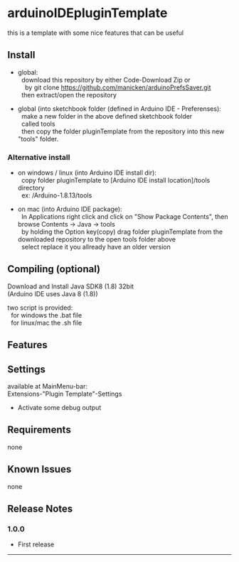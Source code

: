# arduinoIDEpluginTemplate
this is a template with some nice features that can be useful

## Install

* global:<br>
&nbsp;&nbsp;download this repository by either Code-Download Zip or<br>
&nbsp;&nbsp;&nbsp;&nbsp;by git clone https://github.com/manicken/arduinoPrefsSaver.git<br>
&nbsp;&nbsp;then extract/open the repository<br>

* global (into sketchbook folder (defined in Arduino IDE - Preferenses):<br>
&nbsp;&nbsp;make a new folder in the above defined sketchbook folder<br>
&nbsp;&nbsp;called tools<br>
&nbsp;&nbsp;then copy the folder pluginTemplate from the repository into this new "tools" folder.<br>

### Alternative install

* on windows / linux (into Arduino IDE install dir):<br>
&nbsp;&nbsp;copy folder pluginTemplate to [Arduino IDE install location]/tools directory<br>
&nbsp;&nbsp;ex: /Arduino-1.8.13/tools<br>

* on mac (into Arduino IDE package):<br>
&nbsp;&nbsp;In Applications right click and click on "Show Package Contents", then browse Contents -> Java -> tools<br>
&nbsp;&nbsp;by holding the Option key(copy) drag folder pluginTemplate from the downloaded repository to the open tools folder above<br>
&nbsp;&nbsp;select replace it you allready have an older version<br>

## Compiling (optional)

Download and Install Java SDK8 (1.8) 32bit<br>
(Arduino IDE uses Java 8 (1.8))<br>

two script is provided:<br>
&nbsp;&nbsp;for windows the .bat file<br>
&nbsp;&nbsp;for linux/mac the .sh file<br>

## Features

## Settings 

available at MainMenu-bar:<br>
Extensions-"Plugin Template"-Settings


* Activate some debug output


## Requirements

none

## Known Issues

none

## Release Notes

### 1.0.0

* First release

-----------------------------------------------------------------------------------------------------------